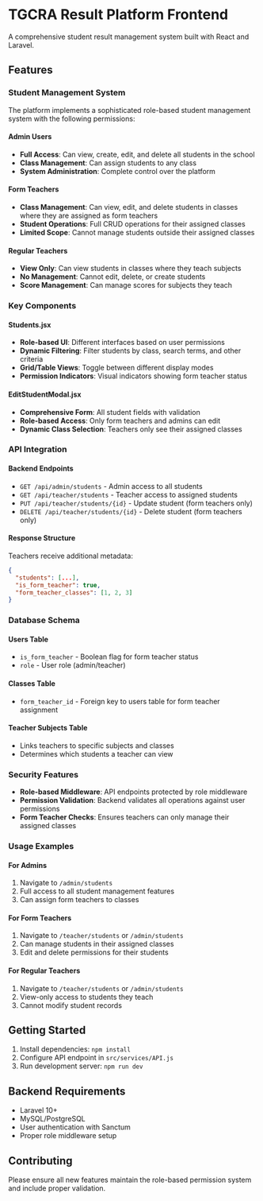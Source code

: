 # TGCRA Result Platform Frontend

A comprehensive student result management system built with React and Laravel.

## Features

### Student Management System

The platform implements a sophisticated role-based student management system with the following permissions:

#### Admin Users
- **Full Access**: Can view, create, edit, and delete all students in the school
- **Class Management**: Can assign students to any class
- **System Administration**: Complete control over the platform

#### Form Teachers
- **Class Management**: Can view, edit, and delete students in classes where they are assigned as form teachers
- **Student Operations**: Full CRUD operations for their assigned classes
- **Limited Scope**: Cannot manage students outside their assigned classes

#### Regular Teachers
- **View Only**: Can view students in classes where they teach subjects
- **No Management**: Cannot edit, delete, or create students
- **Score Management**: Can manage scores for subjects they teach

### Key Components

#### Students.jsx
- **Role-based UI**: Different interfaces based on user permissions
- **Dynamic Filtering**: Filter students by class, search terms, and other criteria
- **Grid/Table Views**: Toggle between different display modes
- **Permission Indicators**: Visual indicators showing form teacher status

#### EditStudentModal.jsx
- **Comprehensive Form**: All student fields with validation
- **Role-based Access**: Only form teachers and admins can edit
- **Dynamic Class Selection**: Teachers only see their assigned classes

### API Integration

#### Backend Endpoints
- `GET /api/admin/students` - Admin access to all students
- `GET /api/teacher/students` - Teacher access to assigned students
- `PUT /api/teacher/students/{id}` - Update student (form teachers only)
- `DELETE /api/teacher/students/{id}` - Delete student (form teachers only)

#### Response Structure
Teachers receive additional metadata:
```json
{
  "students": [...],
  "is_form_teacher": true,
  "form_teacher_classes": [1, 2, 3]
}
```

### Database Schema

#### Users Table
- `is_form_teacher` - Boolean flag for form teacher status
- `role` - User role (admin/teacher)

#### Classes Table
- `form_teacher_id` - Foreign key to users table for form teacher assignment

#### Teacher Subjects Table
- Links teachers to specific subjects and classes
- Determines which students a teacher can view

### Security Features

- **Role-based Middleware**: API endpoints protected by role middleware
- **Permission Validation**: Backend validates all operations against user permissions
- **Form Teacher Checks**: Ensures teachers can only manage their assigned classes

### Usage Examples

#### For Admins
1. Navigate to `/admin/students`
2. Full access to all student management features
3. Can assign form teachers to classes

#### For Form Teachers
1. Navigate to `/teacher/students` or `/admin/students`
2. Can manage students in their assigned classes
3. Edit and delete permissions for their students

#### For Regular Teachers
1. Navigate to `/teacher/students` or `/admin/students`
2. View-only access to students they teach
3. Cannot modify student records

## Getting Started

1. Install dependencies: `npm install`
2. Configure API endpoint in `src/services/API.js`
3. Run development server: `npm run dev`

## Backend Requirements

- Laravel 10+
- MySQL/PostgreSQL
- User authentication with Sanctum
- Proper role middleware setup

## Contributing

Please ensure all new features maintain the role-based permission system and include proper validation.
